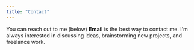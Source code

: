 ```yaml
---
title: "Contact"
---
```


<!-- In the Contact section of **Introduction**, you may optionally display the current time in your preferred timezone. -->

You can reach out to me (below) **Email** is the best way to contact me. I'm always interested in discussing ideas, brainstorming new projects, and freelance work. 

<!-- This lets visitors know what sort of response time to expect when they contact you. The timezone is easily set in the `config.toml` file. See the exampleSite configuration for instructions. -->
